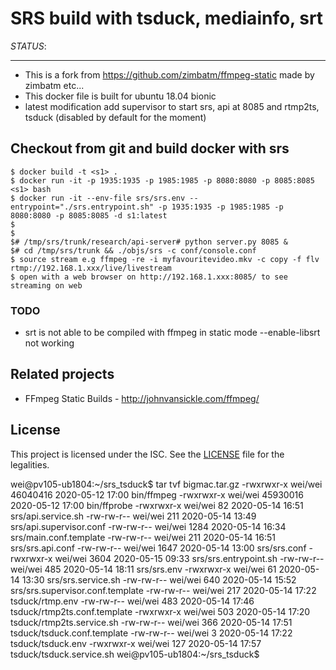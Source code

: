 SRS build with tsduck, mediainfo, srt
===================

*STATUS*:

------------------
 - This is a fork from https://github.com/zimbatm/ffmpeg-static made by zimbatm etc... 
 - This docker file is built for ubuntu 18.04 bionic 
 - latest modification add supervisor to start srs, api at 8085 and rtmp2ts, tsduck (disabled by default for the moment)
 
Checkout from git and build docker with srs
---------------
    $ docker build -t <s1> .
    $ docker run -it -p 1935:1935 -p 1985:1985 -p 8080:8080 -p 8085:8085 <s1> bash 
    $ docker run -it --env-file srs/srs.env --entrypoint="./srs.entrypoint.sh" -p 1935:1935 -p 1985:1985 -p 8080:8080 -p 8085:8085 -d s1:latest 
    $ 
    $
    $# /tmp/srs/trunk/research/api-server# python server.py 8085 & 
    $# cd /tmp/srs/trunk && ./objs/srs -c conf/console.conf 
    $ source stream e.g ffmpeg -re -i myfavouritevideo.mkv -c copy -f flv rtmp://192.168.1.xxx/live/livestream  
    $ open with a web browser on http://192.168.1.xxx:8085/ to see streaming on web 

### TODO
 * srt is not able to be compiled with ffmpeg in static mode --enable-libsrt not working 

Related projects
----------------
* FFmpeg Static Builds - http://johnvansickle.com/ffmpeg/

License
-------
This project is licensed under the ISC. See the [LICENSE](LICENSE) file for
the legalities.




wei@pv105-ub1804:~/srs_tsduck$ tar tvf bigmac.tar.gz 
-rwxrwxr-x wei/wei    46040416 2020-05-12 17:00 bin/ffmpeg
-rwxrwxr-x wei/wei    45930016 2020-05-12 17:00 bin/ffprobe
-rwxrwxr-x wei/wei          82 2020-05-14 16:51 srs/api.service.sh
-rw-rw-r-- wei/wei         211 2020-05-14 13:49 srs/api.supervisor.conf
-rw-rw-r-- wei/wei        1284 2020-05-14 16:34 srs/main.conf.template
-rw-rw-r-- wei/wei         211 2020-05-14 16:51 srs/srs.api.conf
-rw-rw-r-- wei/wei        1647 2020-05-14 13:00 srs/srs.conf
-rwxrwxr-x wei/wei        3604 2020-05-15 09:33 srs/srs.entrypoint.sh
-rw-rw-r-- wei/wei         485 2020-05-14 18:11 srs/srs.env
-rwxrwxr-x wei/wei          61 2020-05-14 13:30 srs/srs.service.sh
-rw-rw-r-- wei/wei         640 2020-05-14 15:52 srs/srs.supervisor.conf.template
-rw-rw-r-- wei/wei         217 2020-05-14 17:22 tsduck/rtmp.env
-rw-rw-r-- wei/wei         483 2020-05-14 17:46 tsduck/rtmp2ts.conf.template
-rwxrwxr-x wei/wei         503 2020-05-14 17:20 tsduck/rtmp2ts.service.sh
-rw-rw-r-- wei/wei         366 2020-05-14 17:51 tsduck/tsduck.conf.template
-rw-rw-r-- wei/wei           3 2020-05-14 17:22 tsduck/tsduck.env
-rwxrwxr-x wei/wei         127 2020-05-14 17:57 tsduck/tsduck.service.sh
wei@pv105-ub1804:~/srs_tsduck$ 
